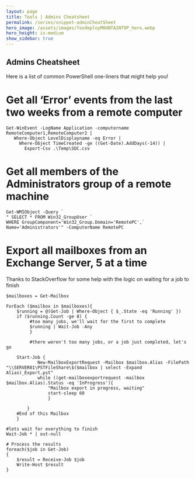 ```yaml
---
layout: page
title: Tools | Admins Cheatsheet
permalink: /series/snippet-adminCheatSheet
hero_image: /assets/images/foxdeployMOUNTAINTOP_hero.webp
hero_height: is-medium
show_sidebar: true
---
```


## Admins Cheatsheet

Here is a list of common PowerShell one-liners that might help you!

# Get all ‘Error’ events from the last two weeks from a remote computer
```
Get-WinEvent -LogName Application -computername RemoteComputer1,RemoteComputer2 |
   Where-Object LevelDisplayname -eq Error |
     Where-Object TimeCreated -ge ((Get-Date).AddDays(-14)) |
       Export-Csv .\Temp\SDC.csv
```

# Get all members of the Administrators group of a remote machine
```
Get-WMIObject -Query `
" SELECT * FROM Win32_GroupUser `
WHERE GroupComponent='Win32_Group.Domain='RemotePC',`
Name='Administrators'" -ComputerName RemotePC
```

# Export all mailboxes from an Exchange Server, 5 at a time
Thanks to StackOverflow for some help with the logic on waiting for a job to finish
```
$mailboxes = Get-Mailbox
 
ForEach ($mailbox in $mailboxes){
    $running = @(Get-Job | Where-Object { $_.State -eq 'Running' })
    if ($running.Count -ge 8) {
         #too many jobs, we'll wait for the first to complete
         $running | Wait-Job -Any
         }
 
         #there weren't too many jobs, or a job just completed, let's go
 
    Start-Job {
            New-MailboxExportRequest -Mailbox $mailbox.Alias -FilePath "\\SERVER01\PSTFileShare\$($mailbox | select -Expand Alias)_Export.pst"
            while ((get-mailboxexportrequest -mailbox $mailbox.Alias).Status -eq 'InProgress'){
                "Mailbox export in progress, waiting"
                start-sleep 60
                }
 
        }
    #End of this Mailbox
    } 
 
#lets wait for everything to finish
Wait-Job * | out-null
 
# Process the results
foreach($job in Get-Job)
{
    $result = Receive-Job $job
    Write-Host $result
}
```